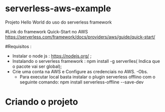 # serverless-aws-example
Projeto Hello World do uso do serverless framework 

#Link do framework Quick-Start no AWS 
https://serverless.com/framework/docs/providers/aws/guide/quick-start/

#Requisitos : 
 - Instalar o node js : https://nodejs.org/ ; 
 - Instalando o serverless framework : npm install -g serverlles( Indica que o pacote vai ser global);
 - Crie uma conta na AWS e Configure as credenciais no  AWS.
 -Obs. 
     - Para executar local basta instalar o plugin serverless offlino  com o seguinte comando: npm install serverless-offline --save-dev
 
# Criando o projeto
 
    
